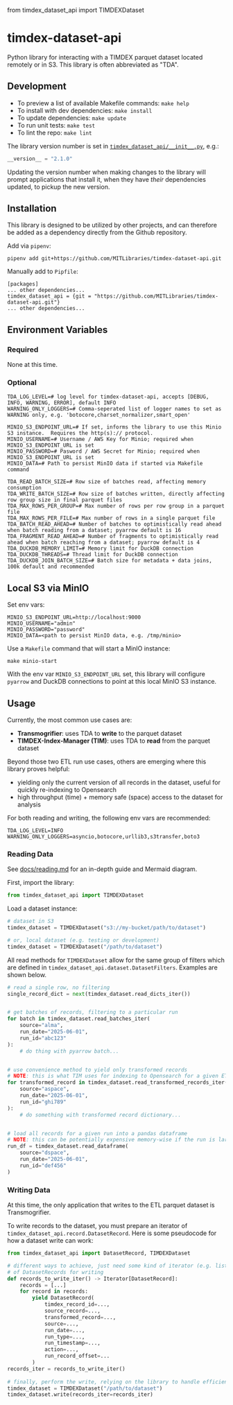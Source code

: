 from timdex_dataset_api import TIMDEXDataset

# timdex-dataset-api
Python library for interacting with a TIMDEX parquet dataset located remotely or in S3.  This library is often abbreviated as "TDA".

## Development

- To preview a list of available Makefile commands: `make help`
- To install with dev dependencies: `make install`
- To update dependencies: `make update`
- To run unit tests: `make test`
- To lint the repo: `make lint`

The library version number is set in [`timdex_dataset_api/__init__.py`](timdex_dataset_api/__init__.py), e.g.:
```python
__version__ = "2.1.0"
```

Updating the version number when making changes to the library will prompt applications that install it, when they have _their_ dependencies updated, to pickup the new version.

## Installation

This library is designed to be utilized by other projects, and can therefore be added as a dependency directly from the Github repository.

Add via `pipenv`:
```shell
pipenv add git+https://github.com/MITLibraries/timdex-dataset-api.git
```

Manually add to `Pipfile`:
```
[packages]
... other dependencies...
timdex_dataset_api = {git = "https://github.com/MITLibraries/timdex-dataset-api.git"}
... other dependencies...
```

## Environment Variables

### Required

None at this time.

### Optional
```shell
TDA_LOG_LEVEL=# log level for timdex-dataset-api, accepts [DEBUG, INFO, WARNING, ERROR], default INFO
WARNING_ONLY_LOGGERS=# Comma-seperated list of logger names to set as WARNING only, e.g. 'botocore,charset_normalizer,smart_open'

MINIO_S3_ENDPOINT_URL=# If set, informs the library to use this Minio S3 instance.  Requires the http(s):// protocol. 
MINIO_USERNAME=# Username / AWS Key for Minio; required when MINIO_S3_ENDPOINT_URL is set
MINIO_PASSWORD=# Pasword / AWS Secret for Minio; required when MINIO_S3_ENDPOINT_URL is set
MINIO_DATA=# Path to persist MinIO data if started via Makefile command

TDA_READ_BATCH_SIZE=# Row size of batches read, affecting memory consumption
TDA_WRITE_BATCH_SIZE=# Row size of batches written, directly affecting row group size in final parquet files
TDA_MAX_ROWS_PER_GROUP=# Max number of rows per row group in a parquet file
TDA_MAX_ROWS_PER_FILE=# Max number of rows in a single parquet file
TDA_BATCH_READ_AHEAD=# Number of batches to optimistically read ahead when batch reading from a dataset; pyarrow default is 16
TDA_FRAGMENT_READ_AHEAD=# Number of fragments to optimistically read ahead when batch reaching from a dataset; pyarrow default is 4
TDA_DUCKDB_MEMORY_LIMIT=# Memory limit for DuckDB connection
TDA_DUCKDB_THREADS=# Thread limit for DuckDB connection
TDA_DUCKDB_JOIN_BATCH_SIZE=# Batch size for metadata + data joins, 100k default and recommended
```

## Local S3 via MinIO

Set env vars:
```shell
MINIO_S3_ENDPOINT_URL=http://localhost:9000
MINIO_USERNAME="admin"
MINIO_PASSWORD="password"
MINIO_DATA=<path to persist MinIO data, e.g. /tmp/minio>
```

Use a `Makefile` command that will start a MinIO instance:

```shell
make minio-start
```

With the env var `MINIO_S3_ENDPOINT_URL` set, this library will configure `pyarrow` and DuckDB connections to point at this local MinIO S3 instance.

## Usage

Currently, the most common use cases are:
  * **Transmogrifier**: uses TDA to **write** to the parquet dataset
  * **TIMDEX-Index-Manager (TIM)**: uses TDA to **read** from the parquet dataset

Beyond those two ETL run use cases, others are emerging where this library proves helpful:

  * yielding only the current version of all records in the dataset, useful for quickly re-indexing to Opensearch
  * high throughput (time) + memory safe (space) access to the dataset for analysis

For both reading and writing, the following env vars are recommended:
```shell
TDA_LOG_LEVEL=INFO
WARNING_ONLY_LOGGERS=asyncio,botocore,urllib3,s3transfer,boto3
```

### Reading Data

See [docs/reading.md](docs/reading.md) for an in-depth guide and Mermaid diagram.

First, import the library:
```python
from timdex_dataset_api import TIMDEXDataset
```

Load a dataset instance:
```python
# dataset in S3
timdex_dataset = TIMDEXDataset("s3://my-bucket/path/to/dataset")

# or, local dataset (e.g. testing or development)
timdex_dataset = TIMDEXDataset("/path/to/dataset")
```

All read methods for `TIMDEXDataset` allow for the same group of filters which are defined in `timdex_dataset_api.dataset.DatasetFilters`.  Examples are shown below.

```python
# read a single row, no filtering
single_record_dict = next(timdex_dataset.read_dicts_iter())


# get batches of records, filtering to a particular run
for batch in timdex_dataset.read_batches_iter(
    source="alma",
    run_date="2025-06-01",
    run_id="abc123"
):
    # do thing with pyarrow batch...


# use convenience method to yield only transformed records
# NOTE: this is what TIM uses for indexing to Opensearch for a given ETL run
for transformed_record in timdex_dataset.read_transformed_records_iter(
    source="aspace",
    run_date="2025-06-01",
    run_id="ghi789"
):
    # do something with transformed record dictionary...


# load all records for a given run into a pandas dataframe
# NOTE: this can be potentially expensive memory-wise if the run is large
run_df = timdex_dataset.read_dataframe(
    source="dspace",
    run_date="2025-06-01",
    run_id="def456"
)
```

### Writing Data

At this time, the only application that writes to the ETL parquet dataset is Transmogrifier.

To write records to the dataset, you must prepare an iterator of `timdex_dataset_api.record.DatasetRecord`.  Here is some pseudocode for how a dataset write can work:

```python
from timdex_dataset_api import DatasetRecord, TIMDEXDataset

# different ways to achieve, just need some kind of iterator (e.g. list, generator, etc.)
# of DatasetRecords for writing
def records_to_write_iter() -> Iterator[DatasetRecord]:	
    records = [...]		
	for record in records:
        yield DatasetRecord(
            timdex_record_id=...,
            source_record=...,
            transformed_record=...,
            source=...,
            run_date=...,
            run_type=...,
            run_timestamp=...,
            action=...,
            run_record_offset=...			
        )
records_iter = records_to_write_iter()
    
# finally, perform the write, relying on the library to handle efficient batching
timdex_dataset = TIMDEXDataset("/path/to/dataset")
timdex_dataset.write(records_iter=records_iter)
```